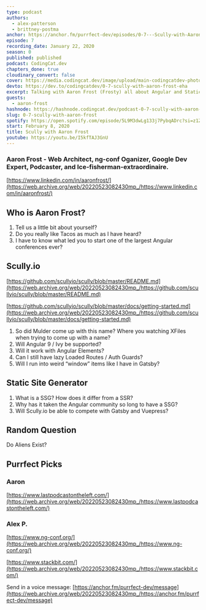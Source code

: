 ```yaml
---
type: podcast
authors:
  - alex-patterson
  - brittney-postma
anchor: https://anchor.fm/purrfect-dev/episodes/0-7---Scully-with-Aaron-Frost-eanifc
episode: 7
recording_date: January 22, 2020
season: 0
published: published
podcast: CodingCat.dev
chapters_done: true
cloudinary_convert: false
cover: https://media.codingcat.dev/image/upload/main-codingcatdev-photo/mfzmkc6ohyyuhmgfdmru.png
devto: https://dev.to/codingcatdev/0-7-scully-with-aaron-frost-eha
excerpt: Talking with Aaron Frost (Frosty) all about Angular and Static Site Generation with Scully.
guests:
  - aaron-frost
hashnode: https://hashnode.codingcat.dev/podcast-0-7-scully-with-aaron-frost
slug: 0-7-scully-with-aaron-frost
spotify: https://open.spotify.com/episode/5L9M3dwLg133j7PybqADrc?si=z1ZK-IfoSYmW8uua1rJg9Q
start: February 8, 2020
title: Scully with Aaron Frost
youtube: https://youtu.be/I5kfTAJ3GnU
---
```


### Aaron Frost - Web Architect, ng-conf Oganizer, Google Dev Expert, Podcaster, and Ice-fisherman-extraordinaire.

[https://www.linkedin.com/in/aaronfrost/](https://web.archive.org/web/20220523082430mp_/https://www.linkedin.com/in/aaronfrost/)

## Who is Aaron Frost?

1.  Tell us a little bit about yourself?
1.  Do you really like Tacos as much as I have heard?
1.  I have to know what led you to start one of the largest Angular conferences ever?

## Scully.io

[https://github.com/scullyio/scully/blob/master/README.md](https://web.archive.org/web/20220523082430mp_/https://github.com/scullyio/scully/blob/master/README.md)

[https://github.com/scullyio/scully/blob/master/docs/getting-started.md](https://web.archive.org/web/20220523082430mp_/https://github.com/scullyio/scully/blob/master/docs/getting-started.md)

1.  So did Mulder come up with this name? Where you watching XFiles when trying to come up with a name?
1.  Will Angular 9 / Ivy be supported?
1.  Will it work with Angular Elements?
1.  Can I still have lazy Loaded Routes / Auth Guards?
1.  Will I run into weird “window” items like I have in Gatsby?

## Static Site Generator

1.  What is a SSG? How does it differ from a SSR?
2.  Why has it taken the Angular community so long to have a SSG?
3.  Will Scully.io be able to compete with Gatsby and Vuepress?

## Random Question

Do Aliens Exist?

## Purrfect Picks

### Aaron

[https://www.lastpodcastontheleft.com/](https://web.archive.org/web/20220523082430mp_/https://www.lastpodcastontheleft.com/)

### Alex P.

[https://www.ng-conf.org/](https://web.archive.org/web/20220523082430mp_/https://www.ng-conf.org/)

[https://www.stackbit.com/](https://web.archive.org/web/20220523082430mp_/https://www.stackbit.com/)

Send in a voice message: [https://anchor.fm/purrfect-dev/message](https://web.archive.org/web/20220523082430mp_/https://anchor.fm/purrfect-dev/message)
